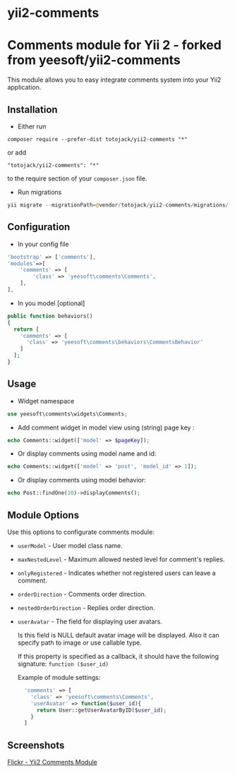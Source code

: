 # yii2-comments

Comments module for Yii 2 - forked from yeesoft/yii2-comments
=====

This module allows you to easy integrate comments system into your Yii2 application.


Installation
------------

- Either run

```
composer require --prefer-dist totojack/yii2-comments "*"
```

or add

```
"totojack/yii2-comments": "*"
```

to the require section of your `composer.json` file.

- Run migrations

```php
yii migrate --migrationPath=@vendor/totojack/yii2-comments/migrations/
```

Configuration
------

- In your config file

```php
'bootstrap' => ['comments'],
'modules'=>[
	'comments' => [
		'class' => 'yeesoft\comments\Comments',
	],
],
```

- In you model [optional]

```php
public function behaviors()
{
  return [
    'comments' => [
      'class' => 'yeesoft\comments\behaviors\CommentsBehavior'
    ]
  ];
}
```

Usage
---

- Widget namespace
```php
use yeesoft\comments\widgets\Comments;
```

- Add comment widget in model view using (string) page key :

```php
echo Comments::widget(['model' => $pageKey]); 
```

- Or display comments using model name and id:

```php
echo Comments::widget(['model' => 'post', 'model_id' => 1]); 
```

- Or display comments using model behavior:

```php
echo Post::findOne(10)->displayComments(); 
```

Module Options
-------

Use this options to configurate comments module:
 
- `userModel` - User model class name.

- `maxNestedLevel` - Maximum allowed nested level for comment's replies.

- `onlyRegistered` - Indicates whether not registered users can leave a comment.

- `orderDirection` - Comments order direction.

- `nestedOrderDirection` - Replies order direction.

- `userAvatar` - The field for displaying user avatars.

  Is this field is NULL default avatar image will be displayed. Also it can specify path to image or use callable type.
  
  If this property is specified as a callback, it should have the following signature: `function ($user_id)`

  Example of module settings:
  ```php
    'comments' => [
      'class' => 'yeesoft\comments\Comments',
      'userAvatar' => function($user_id){
        return User::getUserAvatarByID($user_id);
      }
    ]
  ```
  
Screenshots
-------  

[Flickr - Yii2 Comments Module](https://www.flickr.com/photos/134050409@N07/sets/72157655976646912)
